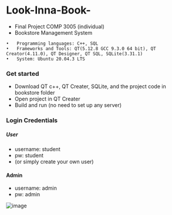 # Look-Inna-Book-
* Final Project COMP 3005 (individual)
* Bookstore Management System

```
•	Programming languages: C++, SQL
•	Frameworks and Tools: QT(5.12.8 GCC 9.3.0 64 bit), QT Creator(4.11.0), QT Designer, QT SQL, SQLite(3.31.1)
•	System: Ubuntu 20.04.3 LTS
```

### Get started 
- Download QT c++, QT Creater, SQLite, and the project code in bookstore folder
- Open project in QT Creater
- Build and run (no need to set up any server)

### Login Credentials 
##### User
- username: student
- pw: student
- (or simply create your own user)

#### Admin
- username: admin
- pw: admin


![image](https://user-images.githubusercontent.com/72825439/206829572-2fafb095-51be-488c-97a3-bbf27943660e.png)
